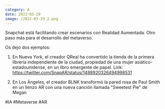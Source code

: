 ```yaml
--- 
category: A 
date: 2022-03-29 
image: /2022-03-29_2.png 
--- 
```


Snapchat está facilitando crear escenarios con Realidad Aumentada. Otro paso más para el desarrollo del metaverso. 

Os dejo dos ejemplos:

1) En Nueva York, el creador QReal ha convertido la tienda de la primera librería independiente de la ciudad, propiedad de una mujer asiático-estadounidense, en un libro emergente de papel. Link: https://twitter.com/SnapAR/status/1488920326494998531

2) En Los Ángeles, el creador BLNK transformó la pared rosa de Paul Smith en un lienzo AR con una nueva canción llamada "Sweetest Pie" de Megan

#IA #Metaverse #AR